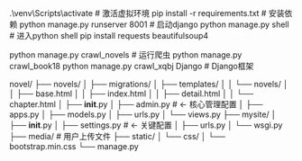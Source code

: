 .\venv\Scripts\activate # 激活虚拟环境
pip install -r requirements.txt # 安装依赖
python manage.py runserver 8001 # 启动django
python manage.py shell  # 进入python shell
pip install requests beautifulsoup4 

python manage.py crawl_novels  # 运行爬虫
python manage.py crawl_book18
python manage.py crawl_xqbj
Django                   # Django框架

novel/
├── novels/
│   ├── migrations/
│   ├── templates/
│   │   └── novels/
│   │       ├── base.html
│   │       ├── index.html
│   │       ├── detail.html
│   │       └── chapter.html
│   ├── __init__.py
│   ├── admin.py       # ← 核心管理配置
│   ├── apps.py
│   ├── models.py
│   ├── urls.py
│   └── views.py
├── mysite/
│   ├── __init__.py
│   ├── settings.py    # ← 关键配置
│   ├── urls.py
│   └── wsgi.py
├── media/             # 用户上传文件
├── static/
│   └── css/
│       └── bootstrap.min.css
└── manage.py
